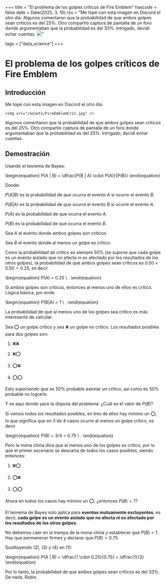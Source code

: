 +++
title = "El problema de los golpes críticos de Fire Emblem"
hascode = false
date = Date(2025, 3, 10)
rss = "Me topé con esta imagen en Discord el otro día. Algunos comentaron que la probabilidad de que ambos golpes sean críticos es del 25%. Otro compartió captura de pantalla de un foro donde argumentaban que la probabilidad es del 33%. Intrigado, decidí echar cuentas. ![](https://cdn.bsky.app/img/feed_fullsize/plain/did:plc:w7drolsy3m6junkawmss3h7i/bafkreic6rebozd6cfdt74li5pakmhisozjfwtl7nwbay4c45skdch2imha@jpeg)"

tags = ["data_science"]
+++

# El problema de los golpes críticos de Fire Emblem

## Introducción
Me topé con esta imagen en Discord el otro día:

~~~
<img src="/assets/FireEmblemCrit.jpg" />
~~~

Algunos comentaron que la probabilidad de que ambos golpes sean críticos es del 25%. Otro compartió captura de pantalla de un foro donde argumentaban que la probabilidad es del 33%. Intrigado, decidí echar cuentas.

## Demostración

Usando el teorema de Bayes:

\begin{equation}
    P(A | B) = \dfrac{P(B | A) \cdot P(A)}{P(B)}
\end{equation}

Donde:

$P(A|B)$ es la probabilidad de que ocurra el evento $A$ si ocurre el evento $B$.

$P(B|A)$ es la probabilidad de que ocurra el evento $B$ si ocurre el evento $A$.

$P(A)$ es la probabilidad de que ocurra el evento $A$.

$P(B)$ es la probabilidad de que ocurra el evento $B$.

Sea $A$ el evento donde ambos golpes son críticos

Sea $B$ el evento donde al menos un golpe es crítico.

Como la probabilidad de crítico es siempre 50% (se supone que cada golpe es un evento aislado que no afecta ni es afectado por los resultados de los otros golpes), la probabilidad de que ambos golpes sean críticos es $0.50 \times 0.50 = 0.25$, es decir

\begin{equation}
    P(A) = 0.25 \ .
\end{equation}

Si ambos golpes son críticos, entonces al menos uno de ellos es crítico. Lógica básica, por ende

\begin{equation}
    P(B|A) = 1 \ .
\end{equation}

La probabilidad de que al menos uno de los golpes sea crítico es más interesante de calcular.

Sea ⭕ un golpe crítico y sea ❌ un golpe no crítico. Los resultados posibles para dos golpes son:

1. ❌❌

2. ❌⭕

3. ⭕❌

4. ⭕⭕

Esto suponiendo que es 50% probable asestar un crítico, así como es 50% probable no lograrlo.

Y es aquí donde yace la disputa del problema: ¿Cuál es el valor de $P(B)$?

Si vemos todos los resultados posibles, en tres de ellos hay mínimo un ⭕, lo que significa que en 3 de 4 casos ocurre al menos un golpe crítico, es decir

\begin{equation}
    P(B) = 3/4 = 0.75 \ .
\end{equation}

Pero la mona china dice que al menos uno de los golpes es crítico, por lo que el primer escenario se descarta de todos los casos posibles, siendo entonces:

1. ❌⭕

2. ⭕❌

3. ⭕⭕

Ahora en todos los casos hay mínimo un ⭕, ¿entonces $P(B) = 1$?

El teorema de Bayes solo aplica para **eventos mutuamente excluyentes**, es decir, **cada golpe es un evento aislado que no afecta ni es afectado por los resultados de los otros golpes**.

No debemos caer en la trampa de la mona china y establecer que $P(B) = 1$. Hay que permanecer firmes y declarar que $P(B) = 0.75$.

Sustituyendo $(2)$, $(3)$ y $(4)$ en $(1)$:

\begin{equation}
    P(A | B) = \dfrac{1 \cdot 0.25}{0.75} = \dfrac{1}{3}
\end{equation}

Por lo tanto, la probabilidad de que ambos golpes sean críticos es del 33%. De nada, Robin.